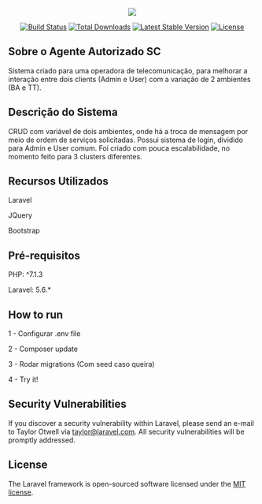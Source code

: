 <p align="center"><img src="https://laravel.com/assets/img/components/logo-laravel.svg"></p>

<p align="center">
<a href="https://travis-ci.org/laravel/framework"><img src="https://travis-ci.org/laravel/framework.svg" alt="Build Status"></a>
<a href="https://packagist.org/packages/laravel/framework"><img src="https://poser.pugx.org/laravel/framework/d/total.svg" alt="Total Downloads"></a>
<a href="https://packagist.org/packages/laravel/framework"><img src="https://poser.pugx.org/laravel/framework/v/stable.svg" alt="Latest Stable Version"></a>
<a href="https://packagist.org/packages/laravel/framework"><img src="https://poser.pugx.org/laravel/framework/license.svg" alt="License"></a>
</p>

## Sobre o Agente Autorizado SC

Sistema criado para uma operadora de telecomunicação, para melhorar a interação entre dois clients (Admin e User) com a variação de 2 ambientes (BA e TT).

## Descrição do Sistema

CRUD com variável de dois ambientes, onde há a troca de mensagem por meio de ordem de serviços solicitadas.
Possui sistema de login, dividido para Admin e User comum.
Foi criado com pouca escalabilidade, no momento feito para 3 clusters diferentes.

## Recursos Utilizados

<p>Laravel</p>
<p>JQuery</p>
<p>Bootstrap</p>

## Pré-requisitos

<p>PHP: ^7.1.3</p>
<p>Laravel: 5.6.*</p>

## How to run

<p>1 - Configurar .env file</p>
<p>2 - Composer update</p>
<p>3 - Rodar migrations (Com seed caso queira)</p>
<p>4 - Try it!</p>

## Security Vulnerabilities

If you discover a security vulnerability within Laravel, please send an e-mail to Taylor Otwell via [taylor@laravel.com](mailto:taylor@laravel.com). All security vulnerabilities will be promptly addressed.

## License

The Laravel framework is open-sourced software licensed under the [MIT license](https://opensource.org/licenses/MIT).
